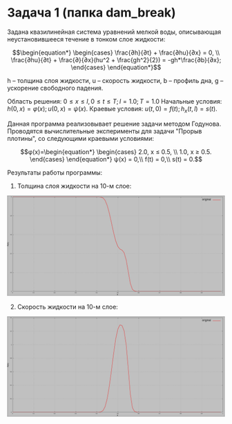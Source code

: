 # Задача 1 (папка dam_break)

Задана квазилинейная система уравнений мелкой воды, описывающая неустановившееся течение в тонком слое жидкости:

$$\begin{equation*}
 \begin{cases}
   \frac{∂h}{∂t} + \frac{∂hu}{∂x} = 0, 
   \\
   \frac{∂hu}{∂t} + \frac{∂}{∂x}(hu^2 + \frac{gh^2}{2}) = -gh*\frac{∂b}{∂x};
 \end{cases}
\end{equation*}$$

h – толщина слоя жидкости,
u – скорость жидкости,
b – профиль дна,
g – ускорение свободного падения.

Область решения: $0 ≤ x ≤ l, 0 ≤ t ≤ T; l = 1.0; T = 1.0$
Начальные условия: $h(0,x) = φ(x); u(0,x) = ψ(x).$
Краевые условия: $u(t,0) = f(t); h_x(t,l) = s(t).$

Данная программа реализовывает решение задачи методом Годунова.
Проводятся вычислительные эксперименты для задачи "Прорыв плотины", со следующими краевыми условиями:

$$φ(x)=\begin{equation*}
 \begin{cases}
   2.0, x ≤ 0.5, 
   \\
   1.0, x ≥ 0.5.
 \end{cases}
\end{equation*}
ψ(x) = 0,\\
f(t) = 0,\\
s(t) = 0.$$

Результаты работы программы:
1) Толщина слоя жидкости на 10-м слое:

![Толщина первого слоя](https://github.com/MAXIM-95/numerical_methods_problems/blob/main/dam_break/results/h_10.jpg)

2) Скорость жидкости на 10-м слое:

![Толщина первого слоя](https://github.com/MAXIM-95/numerical_methods_problems/blob/main/dam_break/results/u_10.jpg)
